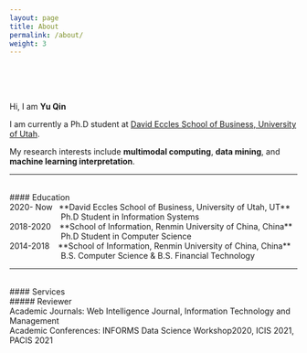 ```yaml
---
layout: page
title: About
permalink: /about/
weight: 3
---
```

<br>
<br>
<br>

Hi, I am **Yu Qin** <br>

I am currently a Ph.D student at [David Eccles School of Business, University of Utah](https://eccles.utah.edu/). <br>

My research interests include **multimodal computing**, **data mining**, and **machine learning interpretation**. <br>

---

<br>
#### Education 
<br>
2020- Now &ensp;**David Eccles School of Business, University of Utah, UT**<br>
&emsp; &emsp; &emsp; &emsp; &emsp; Ph.D Student in Information Systems
<br>
2018-2020 &ensp; **School of Information, Renmin University of China, China**<br>
&emsp; &emsp; &emsp; &emsp; &emsp; Ph.D Student in Computer Science
<br>
2014-2018 &ensp;  **School of Information, Renmin University of China, China**<br>
&emsp; &emsp; &emsp; &emsp; &emsp; B.S. Computer Science & B.S. Financial Technology <br>

---

<br>
#### Services
<br>
##### Reviewer
<br>
Academic Journals: Web Intelligence Journal, Information Technology and Management
<br>
Academic Conferences: INFORMS Data Science Workshop2020, ICIS 2021, PACIS 2021



